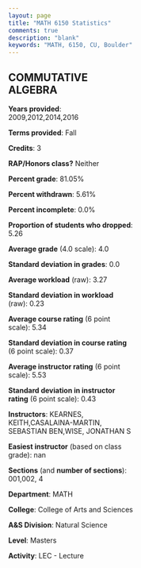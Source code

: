 ```yaml
---
layout: page
title: "MATH 6150 Statistics"
comments: true
description: "blank"
keywords: "MATH, 6150, CU, Boulder"
--- 
```

<head>
<script src="https://ajax.googleapis.com/ajax/libs/jquery/2.1.3/jquery.min.js"></script>
<script src="https://dl.dropboxusercontent.com/s/pc42nxpaw1ea4o9/highcharts.js?dl=0"></script>
<!-- <script src="../assets/js/highcharts.js"></script> -->
<style type="text/css">@font-face {
	font-family: "Bebas Neue";
	src: url(https://www.filehosting.org/file/details/544349/BebasNeue%20Regular.otf) format("opentype");
	}
	h1.Bebas { 
		font-family: "Bebas Neue", Verdana, Tahoma;
	}
</style>
</head>
<body>
	<div id="container" style="float: right; width: 45%; height: 88%; margin-left: 2.5%; margin-right: 2.5%;"></div>
	<script language="JavaScript">
		$(document).ready(function() {
		var chart = {type: 'column'};
		var title = {text: 'Grade Distribution'};
		var xAxis = {categories: ['A','B','C','D','F'],crosshair: true};
		var yAxis = {min: 0,title: {text: 'Percentage'}};
		var tooltip = {headerFormat: '<center><b><span style="font-size:20px">{point.key}</span></b></center>',
		               pointFormat: '<td style="padding:0"><b>{point.y:.1f}%</b></td>',
		               footerFormat: '</table>',shared: true,useHTML: true};
		var plotOptions = {column: {pointPadding: 0.0,borderWidth: 0}};  
		var credits = {enabled: false};var series= [{name: 'Percent',data: [100.0,0.0,0.0,0.0,0.0,]}];
		var json = {};
		json.chart = chart;
		json.title = title;
		json.tooltip = tooltip;
		json.xAxis = xAxis;
		json.yAxis = yAxis;  
		json.series = series;
		json.plotOptions = plotOptions;  
		json.credits = credits;
		$('#container').highcharts(json);
	});
	</script>
</body>
			   
## COMMUTATIVE ALGEBRA

**Years provided**: 2009,2012,2014,2016

**Terms provided**: Fall

**Credits**: 3

**RAP/Honors class?** Neither

**Percent grade**: 81.05%

**Percent withdrawn**: 5.61%

**Percent incomplete**: 0.0%

**Proportion of students who dropped**: 5.26

**Average grade** (4.0 scale): 4.0

**Standard deviation in grades**: 0.0

**Average workload** (raw): 3.27

**Standard deviation in workload** (raw): 0.23

**Average course rating** (6 point scale): 5.34

**Standard deviation in course rating** (6 point scale): 0.37

**Average instructor rating** (6 point scale): 5.53

**Standard deviation in instructor rating** (6 point scale): 0.43

**Instructors**: KEARNES, KEITH,CASALAINA-MARTIN, SEBASTIAN BEN,WISE, JONATHAN S

**Easiest instructor** (based on class grade): nan

**Sections** (and **number of sections**): 001,002, 4

**Department**: MATH

**College**: College of Arts and Sciences

**A&S Division**: Natural Science

**Level**: Masters

**Activity**: LEC - Lecture